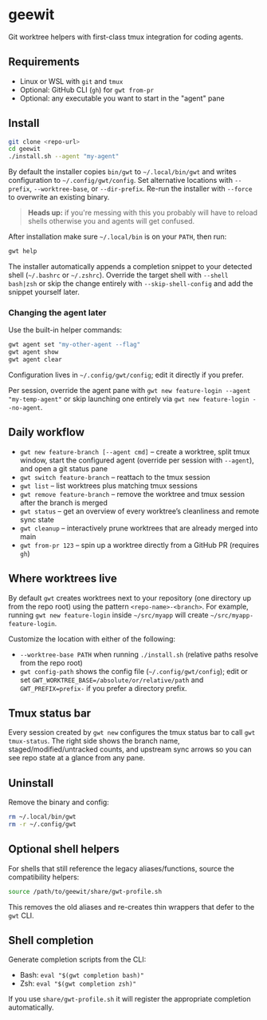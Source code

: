 # geewit

Git worktree helpers with first-class tmux integration for coding agents.

## Requirements
- Linux or WSL with `git` and `tmux`
- Optional: GitHub CLI (`gh`) for `gwt from-pr`
- Optional: any executable you want to start in the "agent" pane

## Install
```bash
git clone <repo-url>
cd geewit
./install.sh --agent "my-agent"
```

By default the installer copies `bin/gwt` to `~/.local/bin/gwt` and writes configuration to `~/.config/gwt/config`. Set alternative locations with `--prefix`, `--worktree-base`, or `--dir-prefix`. Re-run the installer with `--force` to overwrite an existing binary.

> **Heads up:** if you're messing with this you probably will have to reload shells otherwise you and agents will get confused.

After installation make sure `~/.local/bin` is on your `PATH`, then run:
```bash
gwt help
```

The installer automatically appends a completion snippet to your detected shell (`~/.bashrc` or `~/.zshrc`). Override the target shell with `--shell bash|zsh` or skip the change entirely with `--skip-shell-config` and add the snippet yourself later.

### Changing the agent later
Use the built-in helper commands:
```bash
gwt agent set "my-other-agent --flag"
gwt agent show
gwt agent clear
```
Configuration lives in `~/.config/gwt/config`; edit it directly if you prefer.

Per session, override the agent pane with `gwt new feature-login --agent "my-temp-agent"` or skip launching one entirely via `gwt new feature-login --no-agent`.

## Daily workflow
- `gwt new feature-branch [--agent cmd]` – create a worktree, split tmux window, start the configured agent (override per session with `--agent`), and open a git status pane
- `gwt switch feature-branch` – reattach to the tmux session
- `gwt list` – list worktrees plus matching tmux sessions
- `gwt remove feature-branch` – remove the worktree and tmux session after the branch is merged
- `gwt status` – get an overview of every worktree’s cleanliness and remote sync state
- `gwt cleanup` – interactively prune worktrees that are already merged into main
- `gwt from-pr 123` – spin up a worktree directly from a GitHub PR (requires `gh`)

## Where worktrees live
By default `gwt` creates worktrees next to your repository (one directory up from the repo root) using the pattern `<repo-name>-<branch>`. For example, running `gwt new feature-login` inside `~/src/myapp` will create `~/src/myapp-feature-login`.

Customize the location with either of the following:
- `--worktree-base PATH` when running `./install.sh` (relative paths resolve from the repo root)
- `gwt config-path` shows the config file (`~/.config/gwt/config`); edit or set `GWT_WORKTREE_BASE=/absolute/or/relative/path` and `GWT_PREFIX=prefix-` if you prefer a directory prefix.

## Tmux status bar
Every session created by `gwt new` configures the tmux status bar to call `gwt tmux-status`. The right side shows the branch name, staged/modified/untracked counts, and upstream sync arrows so you can see repo state at a glance from any pane.

## Uninstall
Remove the binary and config:
```bash
rm ~/.local/bin/gwt
rm -r ~/.config/gwt
```

## Optional shell helpers
For shells that still reference the legacy aliases/functions, source the compatibility helpers:
```bash
source /path/to/geewit/share/gwt-profile.sh
```
This removes the old aliases and re-creates thin wrappers that defer to the `gwt` CLI.

## Shell completion
Generate completion scripts from the CLI:
- Bash: `eval "$(gwt completion bash)"`
- Zsh: `eval "$(gwt completion zsh)"`

If you use `share/gwt-profile.sh` it will register the appropriate completion automatically.
